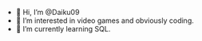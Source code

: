 - 👋 Hi, I’m @Daiku09
- 👀 I’m interested in video games and obviously coding.
- 🌱 I’m currently learning SQL.

<!---
- 📫 How to reach me ...

Daiku09/Daiku09 is a ✨ special ✨ repository because its `README.md` (this file) appears on your GitHub profile.
You can click the Preview link to take a look at your changes.
--->
